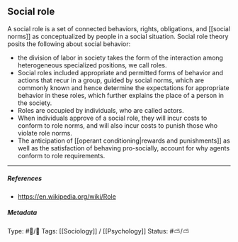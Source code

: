 ## Social role  # 

A social role is a set of connected behaviors, rights, obligations, and [[social norms]] as conceptualized by people in a social situation. Social role theory posits the following about social behavior: 

- the division of labor in society takes the form of the interaction among heterogeneous specialized positions, we call roles.
- Social roles included appropriate and permitted forms of behavior and actions that recur in a group, guided by social norms, which are commonly known and hence determine the expectations for appropriate behavior in these roles, which further explains the place of a person in the society.
- Roles are occupied by individuals, who are called actors.
- When individuals approve of a social role, they will incur costs to conform to role norms, and will also incur costs to punish those who violate role norms. 
- The anticipation of [[operant conditioning|rewards and punishments]] as well as the satisfaction of behaving pro-socially, account for why agents conform to role requirements.

___

##### References

- https://en.wikipedia.org/wiki/Role

##### Metadata

Type: #🔵/🔵 
Tags: [[Sociology]] / [[Psychology]] 
Status: #⛅️/⛅️ 